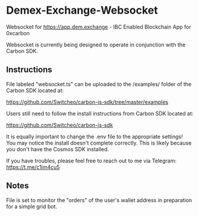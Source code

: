 # Demex-Exchange-Websocket
Websocket for <https://app.dem.exchange> - IBC Enabled Blockchain App for 0xcarbon

Websocket is currently being designed to operate in conjunction with the Carbon SDK.

## Instructions

File labeled "websocket.ts" can be uploaded to the /examples/ folder of the Carbon SDK located at:

<https://github.com/Switcheo/carbon-js-sdk/tree/master/examples>

Users still need to follow the install instructions from Carbon SDK located at:

<https://github.com/Switcheo/carbon-js-sdk>

It is equally important to change the .env file to the appropriate settings!
You may notice the install doesn't complete correctly. This is likely because you don't have the Cosmos SDK installed.

If you have troubles, please feel free to reach out to me via Telegram: <https://t.me/c1im4cu5>

## Notes

File is set to monitor the "orders" of the user's wallet address in preparation for a simple grid bot.
